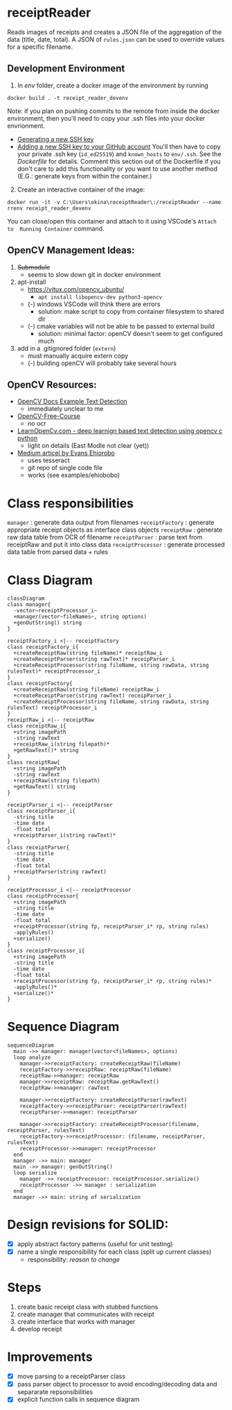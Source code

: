 # receiptReader
Reads images of receipts and creates a JSON file of the aggregation of the data (title, date, total).  A JSON of `rules.json` can be used to override values for a specific filename.

## Development Environment
1. In *env* folder, create a docker image of the environment by running
```
docker build . -t receipt_reader_devenv
```
Note: if you plan on pushing commits to the remote from inside the docker 
environment, then you'll need to copy your .ssh files into your docker 
envrionment.
- [Generating a new SSH key](https://docs.github.com/en/authentication/connecting-to-github-with-ssh/generating-a-new-ssh-key-and-adding-it-to-the-ssh-agent)
- [Adding a new SSH key to your GitHub account](https://docs.github.com/en/authentication/connecting-to-github-with-ssh/adding-a-new-ssh-key-to-your-github-account)
You'll then have to copy your private .ssh key (`id_ed25519`) and `known_hosts`
to `env/.ssh`.  See the *Dockerfile* for details.  Comment this section out
of the Dockerfile if you don't care to add this functionality or you want to
use another method (E.G.: generate keys from within the container.)

2. Create an interactive container of the image:
```
docker run -it -v C:\Users\okina\receiptReader\:/receiptReader --name rrenv receipt_reader_devenv
```
You can close/open this container and attach to it using VSCode's `Attach to 
Running Container` command.

## OpenCV Management Ideas:
1. ~~Submodule~~
    - seems to slow down git in docker environment
2. apt-install
    - https://vitux.com/opencv_ubuntu/
      - `apt install libopencv-dev python3-opencv`
    - (-) windows VSCode will think there are errors
      - solution: make script to copy from container filesystem to shared dir
    - (-) cmake variables will not be able to be passed to external build
      - solution: minimal factor: openCV doesn't seem to get configured much
3. add in a .gitignored folder (`extern`)
    - must manually acquire extern copy
    - (-) building openCV will probably take several hours

## OpenCV Resources:
- [OpenCV Docs Example Text Detection](https://docs.opencv.org/4.x/db/da4/samples_2dnn_2text_detection_8cpp-example.html)
  - immediately unclear to me
- [OpenCV-Free-Course](https://opencv.org/opencv-free-course/)
  - no ocr
- [LearnOpenCv.com - deep learnign based text detection using opencv c python](https://learnopencv.com/deep-learning-based-text-detection-using-opencv-c-python/)
  - light on details (East Modle not clear (yet))
- [Medium articel by Evans Ehiorobo](https://medium.com/building-a-simple-text-correction-tool/basic-ocr-with-tesseract-and-opencv-34fae6ab3400)
  - uses tesseract
  - git repo of single code file
  - works (see examples/ehiobobo)

# Class responsibilities
`manager` : generate data output from filenames
`receiptFactory` : generate appropriate receipt objects as interface class objects
`receiptRaw` : generate raw data table from OCR of filename
`receiptParser` : parse text from receiptRaw and put it into class data
`receiptProcessor` : generate processed data table from parsed data + rules
# Class Diagram
```mermaid
classDiagram
class manager{
  -vector~receiptProcessor_i~
  +manager(vector~fileNames~, string options)
  +genOutString() string
}

receiptFactory_i <|-- receiptFactory
class receiptFactory_i{
  +createReceiptRaw(string fileName)* receiptRaw_i
  +createReceiptParser(string rawText)* receipParser_i
  +createReceiptProcessor(string fileName, string rawData, string rulesText)* receiptProcessor_i
}
class receiptFactory{
  +createReceiptRaw(string fileName) receiptRaw_i
  +createReceiptParser(string rawText) receipParser_i
  +createReceiptProcessor(string fileName, string rawData, string rulesText) receiptProcessor_i
}
receiptRaw_i <|-- receiptRaw
class receiptRaw_i{
  +string imagePath
  -string rawText
  +receiptRaw_i(string filepath)*
  +getRawText()* string
}
class receiptRaw{
  +string imagePath
  -string rawText
  +receiptRaw(string filepath)
  +getRawText() string
}

receiptParser_i <|-- receiptParser
class receiptParser_i{
  -string title
  -time date
  -float total
  +receiptParser_i(string rawText)*
}
class receiptParser{
  -string title
  -time date
  -float total
  +receiptParser(string rawText)
}

receiptProcessor_i <|-- receiptProcessor
class receiptProcessor{
  +string imagePath
  -string title
  -time date
  -float total
  +receiptProcessor(string fp, receiptParser_i* rp, string rules)
  -applyRules()
  +serialize()
}
class receiptProcessor_i{
  +string imagePath
  -string title
  -time date
  -float total
  +receiptProcessor(string fp, receiptParser_i* rp, string rules)*
  -applyRules()*
  +serialize()*
}
```
# Sequence Diagram 
```mermaid
sequenceDiagram
  main ->> manager: manager(vector<fileNames>, options)
  loop analyze
    manager->>receiptFactory: createReceiptRaw(fileName)
    receiptFactory->>receiptRaw: receiptRaw(fileName)
    receiptRaw->>manager: receiptRaw
    manager->>receiptRaw: receiptRaw.getRawText()
    receiptRaw->>manager: rawText

    manager->>receiptFactory: createReceiptParser(rawText)
    receiptFactory->>receiptParser: receiptParser(rawText)
    receiptParser->>manager: receiptParser

    manager->>receiptFactory: createReceiptProcessor(filename, receiptParser, rulesText)
    receiptFactory->>receiptProcessor: (filename, receiptParser, rulesText)
    receiptProcessor->>manager: receiptProcessor
  end
  manager ->> main: manager
  main ->> manager: genOutString()
  loop serialize
    manager ->> receiptProcessor: receiptProcessor.serialize()
    receiptProcessor ->> manager : serialization
  end
  manager ->> main: string of serialization
```

# Design revisions for SOLID:
- [x] apply abstract factory patterns (useful for unit testing)
- [x] name a single responsibility for each class (split up current classes)
  - responsibility: *reason to change*

# Steps
1. create basic receipt class with stubbed functions
2. create manager that communicates with receipt
3. create interface that works with manager
4. develop receipt

# Improvements
- [x] move parsing to a receiptParser class
- [x] pass parser object to processor to avoid encoding/decoding data and separarate repsonsibilities
- [x] explicit function calls in sequence diagram